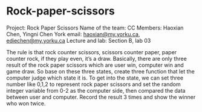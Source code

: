 # Rock-paper-scissors
Project: Rock Paper Scissors
Name of the team: CC
Members: Haoxian Chen, Yingni Chen
York email: haoxian@my.yorku.ca, ediechen@my.yorku.ca
Lecture and lab: Section B, lab 03

The rule is that rock counter scissors, scissors counter paper, paper counter rock, if they play even, it’s a draw. Basically, there are only three result of the rock paper scissors which are user win, computer win and game draw. So base on these three states, create three function that let the computer judge which state it is. To get into the state, we can set three number like 0,1,2 to represent rock paper scissors and set the random integer variable from 0-2 as the computer side, then compared the data between user and computer. Record the result 3 times and show the winner who won twice.
